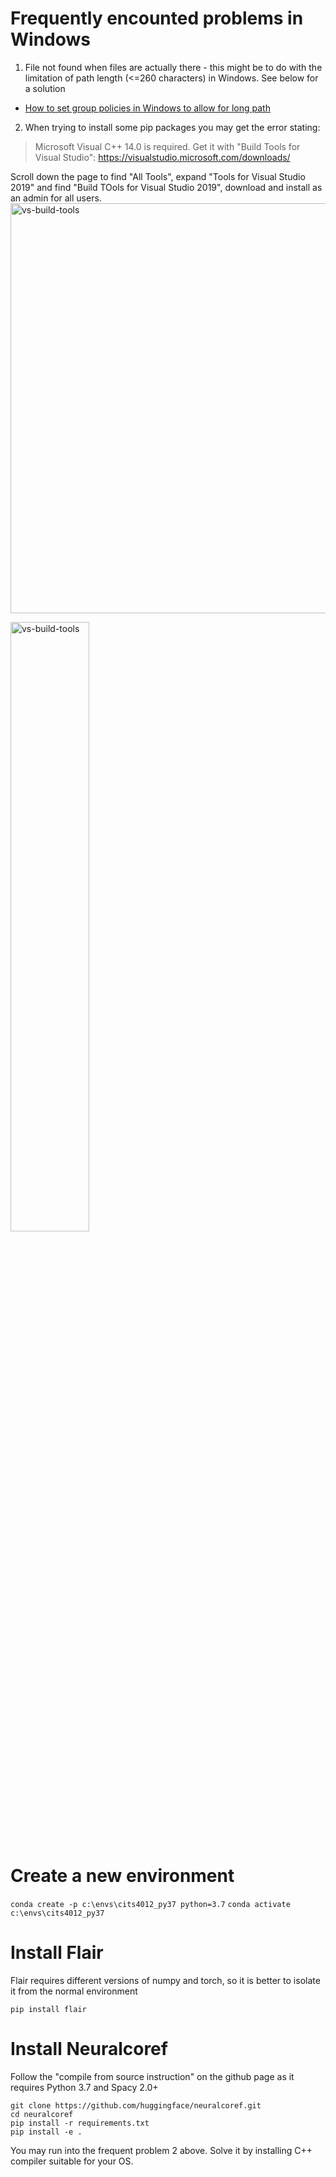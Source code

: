# Frequently encounted problems in Windows

1. File not found when files are actually there - this might be to do with the limitation of path length (<=260 characters) in Windows. See below for a solution

* [How to set group policies in Windows to allow for long path](https://www.howtogeek.com/266621/how-to-make-windows-10-accept-file-paths-over-260-characters/)

2. When trying to install some pip packages you may get the error stating:

> Microsoft Visual C++ 14.0 is required. Get it with "Build Tools for Visual Studio": https://visualstudio.microsoft.com/downloads/

Scroll down the page to find "All Tools", expand "Tools for Visual Studio 2019" and find "Build TOols for Visual Studio 2019", download and install as an admin for all users.<img width="656" alt="vs-build-tools" src="https://user-images.githubusercontent.com/1005582/123034038-6219de00-d41b-11eb-91d0-971062b078d5.png">

<img width="50%" alt="vs-build-tools" src="https://user-images.githubusercontent.com/1005582/123034052-6d6d0980-d41b-11eb-8fe2-2f541825375d.png">
 
# Create a new environment

`conda create -p c:\envs\cits4012_py37 python=3.7`
`conda activate c:\envs\cits4012_py37`

# Install Flair
Flair requires different versions of numpy and torch, so it is better to isolate it from the normal environment

`pip install flair`

# Install Neuralcoref
Follow the "compile from source instruction" on the github page as it requires Python 3.7 and Spacy 2.0+

```
git clone https://github.com/huggingface/neuralcoref.git
cd neuralcoref
pip install -r requirements.txt
pip install -e .
```
You may run into the frequent problem 2 above. Solve it by installing C++ compiler suitable for your OS. 


